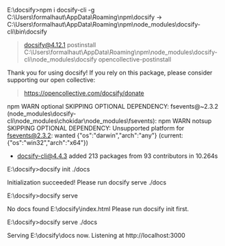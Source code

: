 
E:\docsify>npm i docsify-cli -g
C:\Users\formalhaut\AppData\Roaming\npm\docsify -> C:\Users\formalhaut\AppData\Roaming\npm\node_modules\docsify-cli\bin\docsify

> docsify@4.12.1 postinstall C:\Users\formalhaut\AppData\Roaming\npm\node_modules\docsify-cli\node_modules\docsify
> opencollective-postinstall

Thank you for using docsify!
If you rely on this package, please consider supporting our open collective:
> https://opencollective.com/docsify/donate

npm WARN optional SKIPPING OPTIONAL DEPENDENCY: fsevents@~2.3.2 (node_modules\docsify-cli\node_modules\chokidar\node_modules\fsevents):
npm WARN notsup SKIPPING OPTIONAL DEPENDENCY: Unsupported platform for fsevents@2.3.2: wanted {"os":"darwin","arch":"any"} (current: {"os":"win32","arch":"x64"})

+ docsify-cli@4.4.3
added 213 packages from 93 contributors in 10.264s

E:\docsify>docsify init ./docs

Initialization succeeded! Please run docsify serve ./docs


E:\docsify>docsify serve

No docs found E:\docsify\index.html
Please run docsify init first.


E:\docsify>docsify serve ./docs

Serving E:\docsify\docs now.
Listening at http://localhost:3000